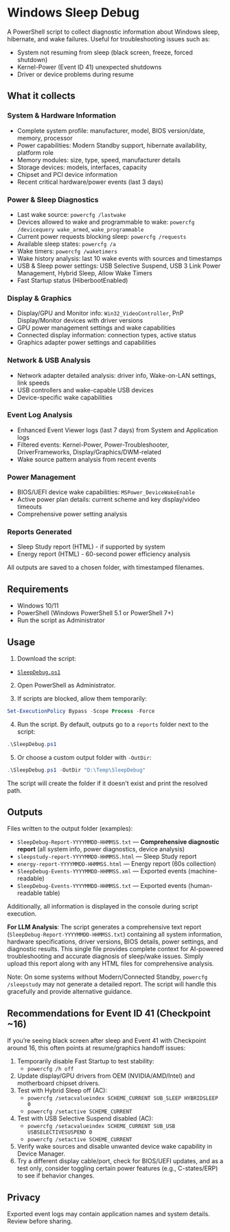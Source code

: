 # Windows Sleep Debug

A PowerShell script to collect diagnostic information about Windows sleep, hibernate, and wake failures.
Useful for troubleshooting issues such as:

- System not resuming from sleep (black screen, freeze, forced shutdown)
- Kernel-Power (Event ID 41) unexpected shutdowns
- Driver or device problems during resume

## What it collects

### System & Hardware Information
- Complete system profile: manufacturer, model, BIOS version/date, memory, processor
- Power capabilities: Modern Standby support, hibernate availability, platform role
- Memory modules: size, type, speed, manufacturer details
- Storage devices: models, interfaces, capacity
- Chipset and PCI device information
- Recent critical hardware/power events (last 3 days)

### Power & Sleep Diagnostics
- Last wake source: `powercfg /lastwake`
- Devices allowed to wake and programmable to wake: `powercfg /devicequery wake_armed`, `wake_programmable`
- Current power requests blocking sleep: `powercfg /requests`
- Available sleep states: `powercfg /a`
- Wake timers: `powercfg /waketimers`
- Wake history analysis: last 10 wake events with sources and timestamps
- USB & Sleep power settings: USB Selective Suspend, USB 3 Link Power Management, Hybrid Sleep, Allow Wake Timers
- Fast Startup status (HiberbootEnabled)

### Display & Graphics
- Display/GPU and Monitor info: `Win32_VideoController`, PnP Display/Monitor devices with driver versions
- GPU power management settings and wake capabilities
- Connected display information: connection types, active status
- Graphics adapter power settings and capabilities

### Network & USB Analysis
- Network adapter detailed analysis: driver info, Wake-on-LAN settings, link speeds
- USB controllers and wake-capable USB devices
- Device-specific wake capabilities

### Event Log Analysis
- Enhanced Event Viewer logs (last 7 days) from System and Application logs
- Filtered events: Kernel-Power, Power-Troubleshooter, DriverFrameworks, Display/Graphics/DWM-related
- Wake source pattern analysis from recent events

### Power Management
- BIOS/UEFI device wake capabilities: `MSPower_DeviceWakeEnable`
- Active power plan details: current scheme and key display/video timeouts
- Comprehensive power setting analysis

### Reports Generated
- Sleep Study report (HTML) - if supported by system
- Energy report (HTML) - 60-second power efficiency analysis

All outputs are saved to a chosen folder, with timestamped filenames.

## Requirements

- Windows 10/11
- PowerShell (Windows PowerShell 5.1 or PowerShell 7+)
- Run the script as Administrator

## Usage

1) Download the script:

- [`SleepDebug.ps1`](./SleepDebug.ps1)

2) Open PowerShell as Administrator.

3) If scripts are blocked, allow them temporarily:

```powershell
Set-ExecutionPolicy Bypass -Scope Process -Force
```

4) Run the script. By default, outputs go to a `reports` folder next to the script:

```powershell
.\SleepDebug.ps1
```

5) Or choose a custom output folder with `-OutDir`:

```powershell
.\SleepDebug.ps1 -OutDir "D:\Temp\SleepDebug"
```

The script will create the folder if it doesn't exist and print the resolved path.

## Outputs

Files written to the output folder (examples):

- `SleepDebug-Report-YYYYMMDD-HHMMSS.txt` — **Comprehensive diagnostic report** (all system info, power diagnostics, device analysis)
- `sleepstudy-report-YYYYMMDD-HHMMSS.html` — Sleep Study report
- `energy-report-YYYYMMDD-HHMMSS.html` — Energy report (60s collection)
- `SleepDebug-Events-YYYYMMDD-HHMMSS.xml` — Exported events (machine-readable)
- `SleepDebug-Events-YYYYMMDD-HHMMSS.txt` — Exported events (human-readable table)

Additionally, all information is displayed in the console during script execution.

**For LLM Analysis**: The script generates a comprehensive text report (`SleepDebug-Report-YYYYMMDD-HHMMSS.txt`) containing all system information, hardware specifications, driver versions, BIOS details, power settings, and diagnostic results. This single file provides complete context for AI-powered troubleshooting and accurate diagnosis of sleep/wake issues. Simply upload this report along with any HTML files for comprehensive analysis.

Note: On some systems without Modern/Connected Standby, `powercfg /sleepstudy` may not generate a detailed report. The script will handle this gracefully and provide alternative guidance.

## Recommendations for Event ID 41 (Checkpoint ~16)

If you’re seeing black screen after sleep and Event 41 with Checkpoint around 16, this often points at resume/graphics handoff issues:

1. Temporarily disable Fast Startup to test stability:
   - `powercfg /h off`
2. Update display/GPU drivers from OEM (NVIDIA/AMD/Intel) and motherboard chipset drivers.
3. Test with Hybrid Sleep off (AC):
   - `powercfg /setacvalueindex SCHEME_CURRENT SUB_SLEEP HYBRIDSLEEP 0`
   - `powercfg /setactive SCHEME_CURRENT`
4. Test with USB Selective Suspend disabled (AC):
   - `powercfg /setacvalueindex SCHEME_CURRENT SUB_USB USBSELECTIVESUSPEND 0`
   - `powercfg /setactive SCHEME_CURRENT`
5. Verify wake sources and disable unwanted device wake capability in Device Manager.
6. Try a different display cable/port, check for BIOS/UEFI updates, and as a test only, consider toggling certain power features (e.g., C-states/ERP) to see if behavior changes.

## Privacy

Exported event logs may contain application names and system details. Review before sharing.
